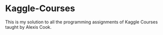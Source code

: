 # Kaggle-Courses

This is my solution to all the programming assignments of Kaggle Courses taught by Alexis Cook.
